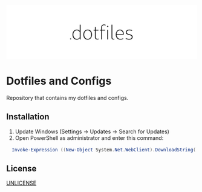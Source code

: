 <p align="center">
  <img src="dotfiles.png">
</p>

# Dotfiles and Configs

Repository that contains my dotfiles and configs.

## Installation

1. Update Windows (Settings -> Updates -> Search for Updates)
2. Open PowerShell as administrator and enter this command:

```PowerShell
  Invoke-Expression ((New-Object System.Net.WebClient).DownloadString('https://raw.githubusercontent.com/RanzigeButter/dotfiles/master/install.ps1'))
```

## License

[UNLICENSE](LICENSE)
